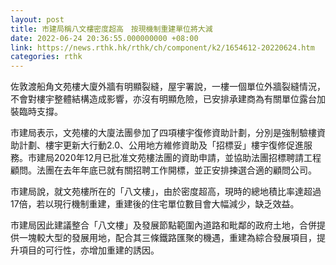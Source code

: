 ```yaml
---
layout: post
title: 市建局稱八文樓密度超高　按現機制重建單位將大減
date: 2022-06-24 20:36:55.000000000 +08:00
link: https://news.rthk.hk/rthk/ch/component/k2/1654612-20220624.htm
categories: rthk
---
```


佐敦渡船角文苑樓大廈外牆有明顯裂縫，屋宇署說，一樓一個單位外牆裂縫情況，不會對樓宇整體結構造成影響，亦沒有明顯危險，已安排承建商為有關單位露台加裝臨時支撐。

市建局表示，文苑樓的大廈法團參加了四項樓宇復修資助計劃，分別是強制驗樓資助計劃、樓宇更新大行動2.0、公用地方維修資助及「招標妥」樓宇復修促進服務。市建局2020年12月已批准文苑樓法團的資助申請，並協助法團招標聘請工程顧問。法團在去年年底已就有關招聘工作開標，並正安排揀選合適的顧問公司。

市建局說，就文苑樓所在的「八文樓」，由於密度超高，現時的總地積比率達超過17倍，若以現行機制重建，重建後的住宅單位數目會大幅減少，缺乏效益。

市建局因此建議整合「八文樓」及發展節點範圍內道路和毗鄰的政府土地，合併提供一塊較大型的發展用地，配合其三條鐵路匯聚的機遇，重建為綜合發展項目，提升項目的可行性，亦增加重建的誘因。
